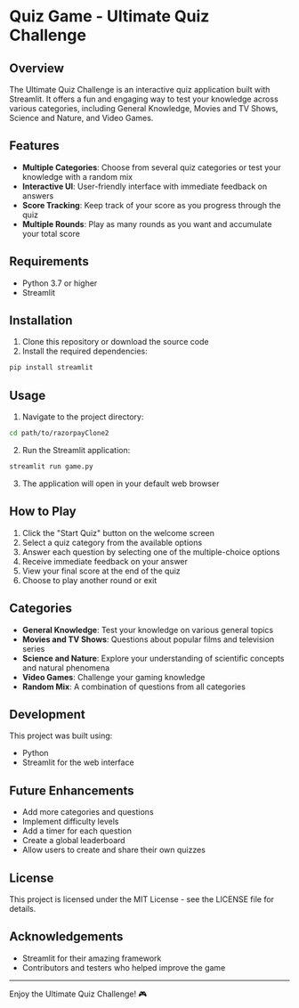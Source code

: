 # Quiz Game - Ultimate Quiz Challenge

## Overview

The Ultimate Quiz Challenge is an interactive quiz application built with Streamlit. It offers a fun and engaging way to test your knowledge across various categories, including General Knowledge, Movies and TV Shows, Science and Nature, and Video Games.


## Features

- **Multiple Categories**: Choose from several quiz categories or test your knowledge with a random mix
- **Interactive UI**: User-friendly interface with immediate feedback on answers
- **Score Tracking**: Keep track of your score as you progress through the quiz
- **Multiple Rounds**: Play as many rounds as you want and accumulate your total score

## Requirements

- Python 3.7 or higher
- Streamlit

## Installation

1. Clone this repository or download the source code
2. Install the required dependencies:

```bash
pip install streamlit
```

## Usage

1. Navigate to the project directory:

```bash
cd path/to/razorpayClone2
```

2. Run the Streamlit application:

```bash
streamlit run game.py
```

3. The application will open in your default web browser

## How to Play

1. Click the "Start Quiz" button on the welcome screen
2. Select a quiz category from the available options
3. Answer each question by selecting one of the multiple-choice options
4. Receive immediate feedback on your answer
5. View your final score at the end of the quiz
6. Choose to play another round or exit

## Categories

- **General Knowledge**: Test your knowledge on various general topics
- **Movies and TV Shows**: Questions about popular films and television series
- **Science and Nature**: Explore your understanding of scientific concepts and natural phenomena
- **Video Games**: Challenge your gaming knowledge
- **Random Mix**: A combination of questions from all categories

## Development

This project was built using:

- Python
- Streamlit for the web interface

## Future Enhancements

- Add more categories and questions
- Implement difficulty levels
- Add a timer for each question
- Create a global leaderboard
- Allow users to create and share their own quizzes

## License

This project is licensed under the MIT License - see the LICENSE file for details.

## Acknowledgements

- Streamlit for their amazing framework
- Contributors and testers who helped improve the game

---

Enjoy the Ultimate Quiz Challenge! 🎮
